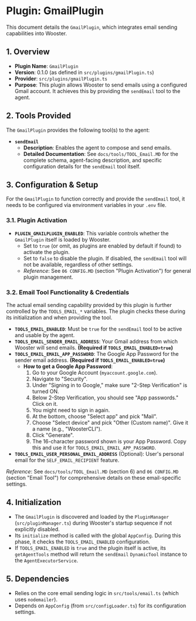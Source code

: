 # Plugin: GmailPlugin

This document details the `GmailPlugin`, which integrates email sending capabilities into Wooster.

## 1. Overview

- **Plugin Name**: `GmailPlugin`
- **Version**: 0.1.0 (as defined in `src/plugins/gmailPlugin.ts`)
- **Provider**: `src/plugins/gmailPlugin.ts`
- **Purpose**: This plugin allows Wooster to send emails using a configured Gmail account. It achieves this by providing the `sendEmail` tool to the agent.

## 2. Tools Provided

The `GmailPlugin` provides the following tool(s) to the agent:

-   **`sendEmail`**
    -   **Description**: Enables the agent to compose and send emails.
    -   **Detailed Documentation**: See `docs/tools/TOOL_Email.MD` for the complete schema, agent-facing description, and specific configuration details for the `sendEmail` tool itself.

## 3. Configuration & Setup

For the `GmailPlugin` to function correctly and provide the `sendEmail` tool, it needs to be configured via environment variables in your `.env` file.

### 3.1. Plugin Activation

-   **`PLUGIN_GMAILPLUGIN_ENABLED`**: This variable controls whether the `GmailPlugin` itself is loaded by Wooster.
    -   Set to `true` (or omit, as plugins are enabled by default if found) to activate the plugin.
    -   Set to `false` to disable the plugin. If disabled, the `sendEmail` tool will not be available, regardless of other settings.
    -   *Reference*: See `06 CONFIG.MD` (section "Plugin Activation") for general plugin management.

### 3.2. Email Tool Functionality & Credentials

The actual email sending capability provided by this plugin is further controlled by the `TOOLS_EMAIL_*` variables. The plugin checks these during its initialization and when providing the tool.

-   **`TOOLS_EMAIL_ENABLED`**: Must be `true` for the `sendEmail` tool to be active and usable by the agent.
-   **`TOOLS_EMAIL_SENDER_EMAIL_ADDRESS`**: Your Gmail address from which Wooster will send emails. **(Required if `TOOLS_EMAIL_ENABLED=true`)**
-   **`TOOLS_EMAIL_EMAIL_APP_PASSWORD`**: The Google App Password for the sender email address. **(Required if `TOOLS_EMAIL_ENABLED=true`)**
    -   **How to get a Google App Password**: 
        1. Go to your Google Account (`myaccount.google.com`).
        2. Navigate to "Security".
        3. Under "Signing in to Google," make sure "2-Step Verification" is turned ON.
        4. Below 2-Step Verification, you should see "App passwords." Click on it.
        5. You might need to sign in again.
        6. At the bottom, choose "Select app" and pick "Mail".
        7. Choose "Select device" and pick "Other (Custom name)". Give it a name (e.g., "WoosterCLI").
        8. Click "Generate".
        9. The 16-character password shown is your App Password. Copy this and use it for `TOOLS_EMAIL_EMAIL_APP_PASSWORD`.
-   **`TOOLS_EMAIL_USER_PERSONAL_EMAIL_ADDRESS`** (Optional): User's personal email for the `SELF_EMAIL_RECIPIENT` feature.

*Reference*: See `docs/tools/TOOL_Email.MD` (section 6) and `06 CONFIG.MD` (section "Email Tool") for comprehensive details on these email-specific settings.

## 4. Initialization

- The `GmailPlugin` is discovered and loaded by the `PluginManager` (`src/pluginManager.ts`) during Wooster's startup sequence if not explicitly disabled.
- Its `initialize` method is called with the global `AppConfig`. During this phase, it checks the `TOOLS_EMAIL_ENABLED` configuration.
- If `TOOLS_EMAIL_ENABLED` is `true` and the plugin itself is active, its `getAgentTools` method will return the `sendEmail` `DynamicTool` instance to the `AgentExecutorService`.

## 5. Dependencies

- Relies on the core email sending logic in `src/tools/email.ts` (which uses `nodemailer`).
- Depends on `AppConfig` (from `src/configLoader.ts`) for its configuration settings.
